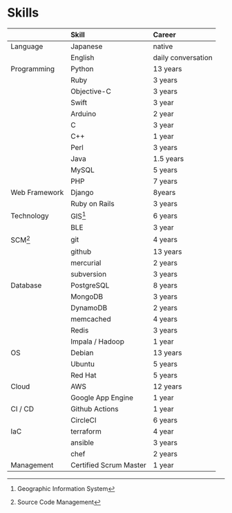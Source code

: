 # Skills

|               | Skill                  | Career             |
| :------------ | :--------------------- | :----------------- |
| Language      | Japanese               | native             |
|               | English                | daily conversation |
| Programming   | Python                 | 13 years           |
|               | Ruby                   | 3 years            |
|               | Objective-C            | 3 years            |
|               | Swift                  | 3 year             |
|               | Arduino                | 2 year             |
|               | C                      | 3 year             |
|               | C++                    | 1 year             |
|               | Perl                   | 3 years            |
|               | Java                   | 1.5 years          |
|               | MySQL                  | 5 years            |
|               | PHP                    | 7 years            |
| Web Framework | Django                 | 8years             |
|               | Ruby on Rails          | 3 years            |
| Technology    | GIS[^1]                | 6 years            |
|               | BLE                    | 3 year             |
| SCM[^2]       | git                    | 4 years            |
|               | github                 | 13 years           |
|               | mercurial              | 2 years            |
|               | subversion             | 3 years            |
| Database      | PostgreSQL             | 8 years            |
|               | MongoDB                | 3 years            |
|               | DynamoDB               | 2 years            |
|               | memcached              | 4 years            |
|               | Redis                  | 3 years            |
|               | Impala / Hadoop        | 1 year             |
| OS            | Debian                 | 13 years           |
|               | Ubuntu                 | 5 years            |
|               | Red Hat                | 5 years            |
| Cloud         | AWS                    | 12 years           |
|               | Google App Engine      | 1 year             |
| CI / CD       | Github Actions         | 1 year             |
|               | CircleCI               | 6 years            |
| IaC           | terraform              | 4 year             |
|               | ansible                | 3 years            |
|               | chef                   | 2 years            |
| Management    | Certified Scrum Master | 1 year             |

[^1]: Geographic Information System
[^2]: Source Code Management
